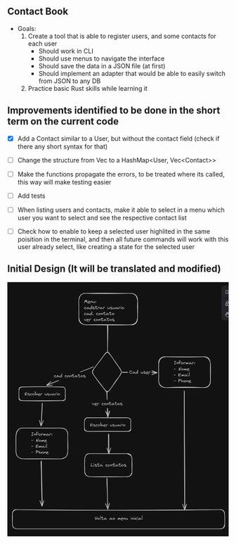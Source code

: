 ## Contact Book

- Goals:
  1.  Create a tool that is able to register users, and some contacts for each user
      - Should work in CLI
      - Should use menus to navigate the interface
      - Should save the data in a JSON file (at first)
      - Should implement an adapter that would be able to easily switch from JSON to any DB
  1.  Practice basic Rust skills while learning it

## Improvements identified to be done in the short term on the current code

- [x] Add a Contact similar to a User, but without the contact field (check if there any short syntax for that)

- [ ] Change the structure from Vec<User> to a HashMap<User, Vec\<Contact\>>

- [ ] Make the functions propagate the errors, to be treated where its called, this way will make testing easier

- [ ] Add tests

- [ ] When listing users and contacts, make it able to select in a menu which user you want to select and see the respective contact list

- [ ] Check how to enable to keep a selected user highlited in the same poisition in the terminal, and then all future commands will work with this user already select, like creating a state for the selected user

## Initial Design (It will be translated and modified)

![Design01](./contact_book_flowchart.png)

